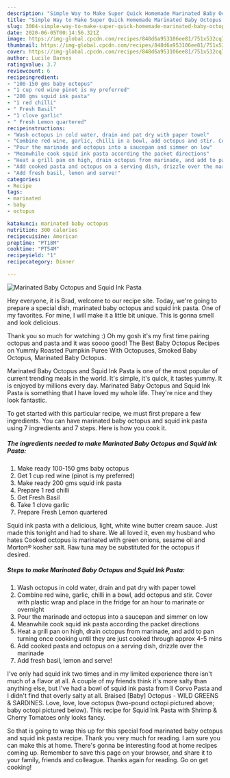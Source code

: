 ```yaml
---
description: "Simple Way to Make Super Quick Homemade Marinated Baby Octopus and Squid Ink Pasta"
title: "Simple Way to Make Super Quick Homemade Marinated Baby Octopus and Squid Ink Pasta"
slug: 3004-simple-way-to-make-super-quick-homemade-marinated-baby-octopus-and-squid-ink-pasta
date: 2020-06-05T00:14:56.321Z
image: https://img-global.cpcdn.com/recipes/848d6a953106ee81/751x532cq70/marinated-baby-octopus-and-squid-ink-pasta-recipe-main-photo.jpg
thumbnail: https://img-global.cpcdn.com/recipes/848d6a953106ee81/751x532cq70/marinated-baby-octopus-and-squid-ink-pasta-recipe-main-photo.jpg
cover: https://img-global.cpcdn.com/recipes/848d6a953106ee81/751x532cq70/marinated-baby-octopus-and-squid-ink-pasta-recipe-main-photo.jpg
author: Lucile Barnes
ratingvalue: 3.7
reviewcount: 6
recipeingredient:
- "100-150 gms baby octopus"
- "1 cup red wine pinot is my preferred"
- "200 gms squid ink pasta"
- "1 red chilli"
- " Fresh Basil"
- "1 clove garlic"
- " Fresh Lemon quartered"
recipeinstructions:
- "Wash octopus in cold water, drain and pat dry with paper towel"
- "Combine red wine, garlic, chilli in a bowl, add octopus and stir. Cover with plastic wrap and place in the fridge for an hour to marinate or overnight"
- "Pour the marinade and octopus into a saucepan and simmer on low"
- "Meanwhile cook squid ink pasta according the packet directions"
- "Heat a grill pan on high, drain octopus from marinade, and add to pan turning once cooking until they are just cooked through approx 4-5 mins"
- "Add cooked pasta and octopus on a serving dish, drizzle over the marinade"
- "Add fresh basil, lemon and serve!"
categories:
- Recipe
tags:
- marinated
- baby
- octopus

katakunci: marinated baby octopus 
nutrition: 300 calories
recipecuisine: American
preptime: "PT18M"
cooktime: "PT54M"
recipeyield: "1"
recipecategory: Dinner

---
```



![Marinated Baby Octopus and Squid Ink Pasta](https://img-global.cpcdn.com/recipes/848d6a953106ee81/751x532cq70/marinated-baby-octopus-and-squid-ink-pasta-recipe-main-photo.jpg)

Hey everyone, it is Brad, welcome to our recipe site. Today, we're going to prepare a special dish, marinated baby octopus and squid ink pasta. One of my favorites. For mine, I will make it a little bit unique. This is gonna smell and look delicious.

Thank you so much for watching :) Oh my gosh it&#39;s my first time pairing octopus and pasta and it was soooo good! The Best Baby Octopus Recipes on Yummly Roasted Pumpkin Puree With Octopuses, Smoked Baby Octopus, Marinated Baby Octopus.

Marinated Baby Octopus and Squid Ink Pasta is one of the most popular of current trending meals in the world. It's simple, it's quick, it tastes yummy. It is enjoyed by millions every day. Marinated Baby Octopus and Squid Ink Pasta is something that I have loved my whole life. They're nice and they look fantastic.


To get started with this particular recipe, we must first prepare a few ingredients. You can have marinated baby octopus and squid ink pasta using 7 ingredients and 7 steps. Here is how you cook it.

<!--inarticleads1-->

##### The ingredients needed to make Marinated Baby Octopus and Squid Ink Pasta:

1. Make ready 100-150 gms baby octopus
1. Get 1 cup red wine (pinot is my preferred)
1. Make ready 200 gms squid ink pasta
1. Prepare 1 red chilli
1. Get  Fresh Basil
1. Take 1 clove garlic
1. Prepare  Fresh Lemon quartered


Squid ink pasta with a delicious, light, white wine butter cream sauce. Just made this tonight and had to share. We all loved it, even my husband who hates Cooked octopus is marinated with green onions, sesame oil and Morton® kosher salt. Raw tuna may be substituted for the octopus if desired. 

<!--inarticleads2-->

##### Steps to make Marinated Baby Octopus and Squid Ink Pasta:

1. Wash octopus in cold water, drain and pat dry with paper towel
1. Combine red wine, garlic, chilli in a bowl, add octopus and stir. Cover with plastic wrap and place in the fridge for an hour to marinate or overnight
1. Pour the marinade and octopus into a saucepan and simmer on low
1. Meanwhile cook squid ink pasta according the packet directions
1. Heat a grill pan on high, drain octopus from marinade, and add to pan turning once cooking until they are just cooked through approx 4-5 mins
1. Add cooked pasta and octopus on a serving dish, drizzle over the marinade
1. Add fresh basil, lemon and serve!


I&#39;ve only had squid ink two times and in my limited experience there isn&#39;t much of a flavor at all. A couple of my friends think it&#39;s more salty than anything else, but I&#39;ve had a bowl of squid ink pasta from Il Corvo Pasta and I didn&#39;t find that overly salty at all. Braised [Baby] Octopus - WILD GREENS &amp; SARDINES. Love, love, love octopus (two-pound octopi pictured above; baby octopi pictured below). This recipe for Squid Ink Pasta with Shrimp &amp; Cherry Tomatoes only looks fancy. 

So that is going to wrap this up for this special food marinated baby octopus and squid ink pasta recipe. Thank you very much for reading. I am sure you can make this at home. There's gonna be interesting food at home recipes coming up. Remember to save this page on your browser, and share it to your family, friends and colleague. Thanks again for reading. Go on get cooking!
